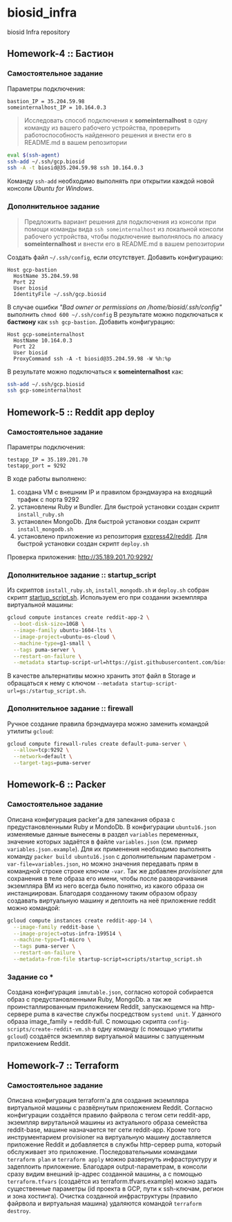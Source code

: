 
# biosid_infra
biosid Infra repository

## Homework-4 :: Бастион
### Самостоятельное задание
Параметры подключения:
```
bastion_IP = 35.204.59.98
someinternalhost_IP = 10.164.0.3
```
> Исследовать способ подключения к **someinternalhost** в одну команду из вашего рабочего устройства, проверить работоспособность найденного решения и внести его в README<span></span>.md в вашем репозитории
```bash
eval $(ssh-agent)
ssh-add ~/.ssh/gcp.biosid
ssh -A -t biosid@35.204.59.98 ssh 10.164.0.3
```
Команду `ssh-add` необходимо выполнять при открытии каждой новой консоли *Ubuntu for Windows*.

### Дополнительное задание
> Предложить вариант решения для подключения из консоли при помощи команды вида `ssh someinternalhost` из локальной консоли рабочего устройства, чтобы подключение выполнялось по алиасу **someinternalhost** и внести его в README<span></span>.md в вашем репозитории

Создать файл `~/.ssh/config`, если отсутствует.
Добавить конфигурацию:
```
Host gcp-bastion
  HostName 35.204.59.98
  Port 22
  User biosid
  IdentityFile ~/.ssh/gcp.biosid
```
В случае ошибки *"Bad owner or permissions on /home/biosid/.ssh/config"* выполнить `chmod 600 ~/.ssh/config`
В результате можно подключаться к **бастиону** как `ssh gcp-bastion`.
Добавить конфигурацию:
```
Host gcp-someinternalhost
  HostName 10.164.0.3
  Port 22
  User biosid
  ProxyCommand ssh -A -t biosid@35.204.59.98 -W %h:%p
```
В результате можно подключаться к **someinternalhost** как:
```bash
ssh-add ~/.ssh/gcp.biosid
ssh gcp-someinternalhost
```

## Homework-5 :: Reddit app deploy
### Самостоятельное задание
Параметры подключения:
```
testapp_IP = 35.189.201.70
testapp_port = 9292
```
В ходе работы выполнено:
 1. создана VM с внешним IP и правилом брэндмауэра на входящий трафик с порта 9292
 2. установлены Ruby и Bundler. Для быстрой установки создан скрипт `install_ruby.sh`
 3. установлен MongoDb. Для быстрой установки создан скрипт `install_mongodb.sh`
 4. установлено приложение из репозитория [express42/reddit](https://github.com/express42/reddit/tree/monolith). Для быстрой установки создан скрипт `deploy.sh`

Проверка приложения: http://35.189.201.70:9292/

### Дополнительное задание :: startup_script
Из скриптов `install_ruby.sh`, `install_mongodb.sh` и `deploy.sh` собран скрипт [startup_script.sh](https://gist.githubusercontent.com/biosid/551c4204d09edf00e886e976c2b69e65/raw/df898195796096b5b9ce48c81db8c4fdb744d182/startup_script.sh). Используем его при создании экземпляра виртуальной машины:
```bash
gcloud compute instances create reddit-app-2 \
  --boot-disk-size=10GB \
  --image-family ubuntu-1604-lts \
  --image-project=ubuntu-os-cloud \
  --machine-type=g1-small \
  --tags puma-server \
  --restart-on-failure \
  --metadata startup-script-url=https://gist.githubusercontent.com/biosid/551c4204d09edf00e886e976c2b69e65/raw/df898195796096b5b9ce48c81db8c4fdb744d182/startup_script.sh
```
В качестве альтернативы можно хранить этот файл в Storage и обращаться к нему с ключом `--metadata startup-script-url=gs:/startup_script.sh`.

### Дополнительное задание :: firewall
Ручное создание правила брэндмауера можно заменить командой утилиты `gcloud`:
```bash
gcloud compute firewall-rules create default-puma-server \
  --allow=tcp:9292 \
  --network=default \
  --target-tags=puma-server
```

## Homework-6 :: Packer
### Самостоятельное задание
Описана конфигурация packer'а для запекания образа с предустановленными Ruby и MondoDb.
В конфигурации `ubuntu16.json` изменяeмые данные вынесены в раздел `variables` переменных, значение которых задаётся в файле `variables.json` (см. пример `variables.json.example`). Для их применения необходимо выполнять команду `packer build ubuntu16.json` с дополнительным параметром `-var-file=variables.json`, но можно значения передавать прям в командной строке строке ключом `-var`.
Так же добавлен *provisioner* для сохранения в теле образа его имени, чтобы после разворачивания экземпляра ВМ из него всегда было понятно, из какого образа он инстанциирован.
Благодаря созданному таким образом образу создавать виртуальную машину и деплоить на неё приложение reddit можно командой:
```bash
gcloud compute instances create reddit-app-14 \
  --image-family reddit-base \
  --image-project=otus-infra-199514 \
  --machine-type=f1-micro \
  --tags puma-server \
  --restart-on-failure \
  --metadata-from-file startup-script=scripts/startup_script.sh
```

### Задание со *
Создана конфигурация `immutable.json`, согласно которой собирается образ с предустановленными Ruby, MongoDb. а так же проинсталлированным приложением Reddit, запускающемся на http-сервере puma в качестве службы посредством `systemd unit`. У данного образа image_family = reddit-full.
С помощью скрипта `config-scripts/create-reddit-vm.sh` в одну команду (с помощью утилиты `gcloud`) создаётся экземпляр виртуальной машины с запущенным приложением Reddit.

## Homework-7 :: Terraform
### Самостоятельное задание
Описана конфигурация terraform'а для создания экземпляра виртуальной машины с развёрнутым приложением Reddit.
Согласно конфигурации создаётся правило файрвола с тегом сети reddit-app, экземпляр вирутальной машины из актуального образа семейства reddit-base, машине назначается тег сети reddit-app. Кроме того инструментарием provisioner на виртуальную машину доставляется приложение Reddit и добавляется в службы http-сервер puma, который обслуживает это приложение.
Последовательными командами `terraform plan` и `terraform apply` можно развернуть инфраструктуру и задеплоить приложение. Благодаря output-параметрам, в консоли сразу видим внешний ip-адрес созданной машины, а с помощью `terraform.tfvars` (создаётся из terraform.tfvars.example) можно задать существенные параметры (id проекта в GCP, пути к ssh-ключам, регион и зона хостинга).
Очистка созданной инфраструктуры (правило файрвола и виртуальная машина) удаляются командой `terraform destroy`.

